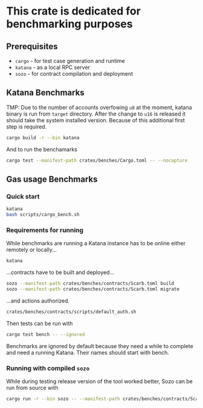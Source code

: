 # This crate is dedicated for benchmarking purposes

## Prerequisites

-   `cargo` - for test case generation and runtime
-   `katana` - as a local RPC server
-   `sozo` - for contract compilation and deployment


## Katana Benchmarks

TMP: Due to the number of accounts overfowing `u8` at the moment, katana binary is run from `target` directory.
After the change to `u16` is released it should take the system installed version. Because of this additional first step is required.

```bash
cargo build -r --bin katana
```

And to run the benchamarks 

```bash
cargo test --manifest-path crates/benches/Cargo.toml -- --nocapture
```

## Gas usage Benchmarks

### Quick start

```bash
katana
bash scripts/cargo_bench.sh
```


### Requirements for running

While benchmarks are running a Katana instance has to be online either remotely or locally...

```bash
katana
```

...contracts have to be built and deployed...

```bash
sozo --manifest-path crates/benches/contracts/Scarb.toml build
sozo --manifest-path crates/benches/contracts/Scarb.toml migrate
```

...and actions authorized.

```bash
crates/benches/contracts/scripts/default_auth.sh
```

Then tests can be run with

```bash
cargo test bench -- --ignored
```

Benchmarks are ignored by default because they need a while to complete and need a running Katana. Their names should start with bench.

### Running with compiled `sozo`

While during testing release version of the tool worked better, Sozo can be run from source with

```bash
cargo run -r --bin sozo -- --manifest-path crates/benches/contracts/Scarb.toml build
```
